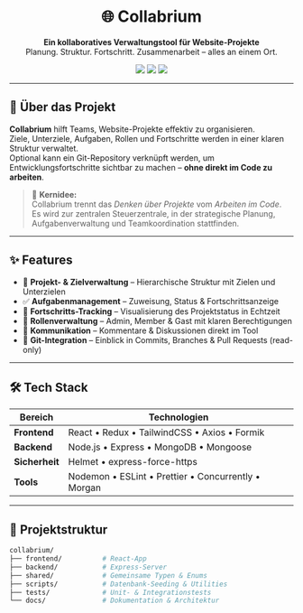 <h1 align="center">🌐 Collabrium</h1>

<p align="center">
  <b>Ein kollaboratives Verwaltungstool für Website-Projekte</b><br/>
  Planung. Struktur. Fortschritt. Zusammenarbeit – alles an einem Ort.
</p>

<p align="center">
  <img src="https://img.shields.io/badge/Status-In%20Development-blue?style=flat-square" />
  <img src="https://img.shields.io/badge/License-MIT-green?style=flat-square" />
  <img src="https://img.shields.io/badge/Stack-MERN-orange?style=flat-square" />
</p>

---

## 🚀 Über das Projekt

**Collabrium** hilft Teams, Website-Projekte effektiv zu organisieren.  
Ziele, Unterziele, Aufgaben, Rollen und Fortschritte werden in einer klaren Struktur verwaltet.  
Optional kann ein Git-Repository verknüpft werden, um Entwicklungsfortschritte sichtbar zu machen – **ohne direkt im Code zu arbeiten**.

> 🧭 **Kernidee:**  
> Collabrium trennt das *Denken über Projekte* vom *Arbeiten im Code*.  
> Es wird zur zentralen Steuerzentrale, in der strategische Planung, Aufgabenverwaltung und Teamkoordination stattfinden.

---

## ✨ Features

- 🧩 **Projekt- & Zielverwaltung** – Hierarchische Struktur mit Zielen und Unterzielen  
- ✅ **Aufgabenmanagement** – Zuweisung, Status & Fortschrittsanzeige  
- 🧮 **Fortschritts-Tracking** – Visualisierung des Projektstatus in Echtzeit  
- 👥 **Rollenverwaltung** – Admin, Member & Gast mit klaren Berechtigungen  
- 💬 **Kommunikation** – Kommentare & Diskussionen direkt im Tool  
- 🔗 **Git-Integration** – Einblick in Commits, Branches & Pull Requests (read-only)

---

## 🛠️ Tech Stack

| Bereich     | Technologien |
|--------------|--------------|
| **Frontend** | React • Redux • TailwindCSS • Axios • Formik |
| **Backend**  | Node.js • Express • MongoDB • Mongoose |
| **Sicherheit** | Helmet • express-force-https |
| **Tools** | Nodemon • ESLint • Prettier • Concurrently • Morgan |

---

## 📁 Projektstruktur

```bash
collabrium/
├── frontend/          # React-App
├── backend/           # Express-Server
├── shared/            # Gemeinsame Typen & Enums
├── scripts/           # Datenbank-Seeding & Utilities
├── tests/             # Unit- & Integrationstests
└── docs/              # Dokumentation & Architektur
